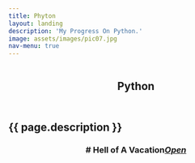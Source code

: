 ```yaml
---
title: Phyton
layout: landing
description: 'My Progress On Python.'
image: assets/images/pic07.jpg
nav-menu: true
---
```


<section id="banner" class="style2">
  <div class="inner">
  <span class="image">
  <img src="{{ site.baseurl }}/%7B%7B%20page.image%20%7D%7D" alt="">
</span>
  <header class="major">

<h1> Python </h1>

</header>
  <div class="content">

<h2> {{ page.description }} </h2>

</div>
</div>
</section>

<div id="main">
  <section id="one">
  <div class="inner"><header class="major">

<h3> 
# Hell of A Vacation<em><a href="https://mgulfiliz.github.io/mgulfiliz.github.io/python/2017/02/11/Vacation_Calculator.html">Open</a> 

<script src="https://gist.github.com/mgulfiliz/844a118b9228ea9cf141ea53003d5494.js"></script>




